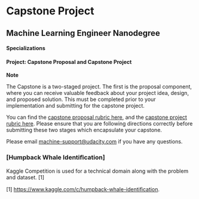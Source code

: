 # Capstone Project
## Machine Learning Engineer Nanodegree

#### Specializations
#### Project: Capstone Proposal and Capstone Project

**Note**

The Capstone is a two-staged project. The first is the proposal component, where you can receive valuable feedback about your project idea, design, and proposed solution. This must be completed prior to your implementation and submitting for the capstone project. 

You can find the [capstone proposal rubric here](https://review.udacity.com/#!/rubrics/410/view), and the [capstone project rubric here](https://review.udacity.com/#!/rubrics/108/view). Please ensure that you are following directions correctly before submitting these two stages which encapsulate your capstone.

Please email [machine-support@udacity.com](mailto:machine-support@udacity.com) if you have any questions.


### [Humpback Whale Identiﬁcation]
Kaggle Competition is used for a technical domain along with the problem and dataset. [1]

[1] https://www.kaggle.com/c/humpback-whale-identiﬁcation.




